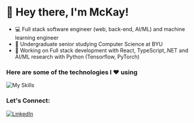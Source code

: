 <!--
**mckayqsnell/mckayqsnell** is a ✨ _special_ ✨ repository because its `README.md` (this file) appears on your GitHub profile.

Here are some ideas to get you started:

- 🔭 I’m currently working on ...
- 🌱 I’m currently learning ...
- 👯 I’m looking to collaborate on ...
- 🤔 I’m looking for help with ...
- 💬 Ask me about ...
- 📫 How to reach me: ...
- 😄 Pronouns: ...
- ⚡ Fun fact: ...
-->
# 👋 Hey there, I'm McKay!

<!--### 🔗 [Check Out My Website](https://mckaysnell.com/) -->
- 💻 Full stack software engineer (web, back-end, AI/ML) and machine learning engineer
- 🏫 Undergraduate senior studying Computer Science at BYU
- 🔭 Working on Full stack development with React, TypeScript,.NET and AI/ML research with Python (Tensorflow, PyTorch)
<!-- projects -->
<!-- awards? interests? -->

### Here are some of the technologies I ❤️ using
![My Skills](https://skillicons.dev/icons?i=java,cs,dotnet,python,ts,js,c,cpp,html,css,mysql,sqlite,aws,terraform,docker,react,vue,nodejs,nextjs,sass,vite,grafana,rabbitmq,mongodb,dynamodb,linux,ubuntu,bash,tensorflow,pytorch,sklearn,git,azure,github&perline=12)

### Let's Connect:
[![LinkedIn](https://img.shields.io/badge/LinkedIn-0077B5?style=for-the-badge&logo=linkedin&logoColor=white)](https://www.linkedin.com/in/mckay-snell/)
